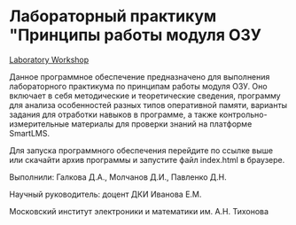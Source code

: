 # Лабораторный практикум "Принципы работы модуля ОЗУ

[Laboratory Workshop](https://laboratory-worshop-ram.github.io/ram/index.html "RAM")

Данное программное обеспечение предназначено для выполнения лабораторного практикума по принципам работы модуля ОЗУ. Оно включает в себя методические и теоретические сведения, программу для анализа особенностей разных типов оперативной памяти, варианты задания для отработки навыков в программе, а также контрольно-измерительные материалы для проверки знаний на платформе SmartLMS.

Для запуска программного обеспечения перейдите по ссылке выше или скачайти архив программы и запустите файл index.html в браузере.

Выполнили: Галкова Д.А., Молчанов Д.И., Павленко Д.Н.

Научный руководитель: доцент ДКИ Иванова Е.М.

Московский институт электроники и математики им. А.Н. Тихонова
